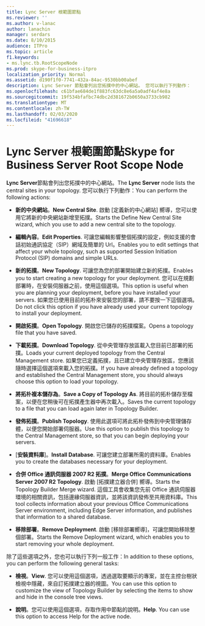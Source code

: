 ```yaml
---
title: Lync Server 根範圍節點
ms.reviewer: ''
ms.author: v-lanac
author: lanachin
manager: serdars
ms.date: 8/10/2015
audience: ITPro
ms.topic: article
f1.keywords:
- ms.lync.tb.RootScopeNode
ms.prod: skype-for-business-itpro
localization_priority: Normal
ms.assetid: d190f1f0-7741-432a-84ac-9530bb00abef
description: Lync Server 節點會列出您拓撲中的中心網站。 您可以執行下列動作：
ms.openlocfilehash: c61bfae684de1f883fc63dc8e6a5a0adf4af4e8a
ms.sourcegitcommit: 19f534bfafbc74dbc2d381672b0650a3733cb982
ms.translationtype: MT
ms.contentlocale: zh-TW
ms.lasthandoff: 02/03/2020
ms.locfileid: "41696618"
---
```

# <a name="skype-for-business-server-root-scope-node"></a><span data-ttu-id="f7033-104">Lync Server 根範圍節點</span><span class="sxs-lookup"><span data-stu-id="f7033-104">Skype for Business Server Root Scope Node</span></span>
 
<span data-ttu-id="f7033-105">**Lync Server**節點會列出您拓撲中的中心網站。</span><span class="sxs-lookup"><span data-stu-id="f7033-105">The **Lync Server** node lists the central sites in your topology.</span></span> <span data-ttu-id="f7033-106">您可以執行下列動作：</span><span class="sxs-lookup"><span data-stu-id="f7033-106">You can perform the following actions:</span></span>
  
- <span data-ttu-id="f7033-107">**新的中央網站**。</span><span class="sxs-lookup"><span data-stu-id="f7033-107">**New Central Site**.</span></span> <span data-ttu-id="f7033-108">啟動 [定義新的中心網站] 嚮導，您可以使用它將新的中央網站新增至拓撲。</span><span class="sxs-lookup"><span data-stu-id="f7033-108">Starts the Define New Central Site wizard, which you use to add a new central site to the topology.</span></span>
    
- <span data-ttu-id="f7033-109">**編輯內容**。</span><span class="sxs-lookup"><span data-stu-id="f7033-109">**Edit Properties**.</span></span> <span data-ttu-id="f7033-110">可讓您編輯影響整個拓撲的設定，例如支援的會話初始通訊協定（SIP）網域及簡單的 Url。</span><span class="sxs-lookup"><span data-stu-id="f7033-110">Enables you to edit settings that affect your whole topology, such as supported Session Initiation Protocol (SIP) domains and simple URLs.</span></span>
    
- <span data-ttu-id="f7033-111">**新的拓撲**。</span><span class="sxs-lookup"><span data-stu-id="f7033-111">**New Topology**.</span></span> <span data-ttu-id="f7033-112">可讓您為您的部署開始建立新的拓撲。</span><span class="sxs-lookup"><span data-stu-id="f7033-112">Enables you to start creating a new topology for your deployment.</span></span> <span data-ttu-id="f7033-113">您可以在規劃部署時，在安裝伺服器之前，使用這個選項。</span><span class="sxs-lookup"><span data-stu-id="f7033-113">This option is useful when you are planning your deployment, before you have installed your servers.</span></span> <span data-ttu-id="f7033-114">如果您已使用目前的拓朴來安裝您的部署，請不要按一下這個選項。</span><span class="sxs-lookup"><span data-stu-id="f7033-114">Do not click this option if you have already used your current topology to install your deployment.</span></span>
    
- <span data-ttu-id="f7033-115">**開啟拓撲**。</span><span class="sxs-lookup"><span data-stu-id="f7033-115">**Open Topology**.</span></span> <span data-ttu-id="f7033-116">開啟您已儲存的拓撲檔案。</span><span class="sxs-lookup"><span data-stu-id="f7033-116">Opens a topology file that you have saved.</span></span>
    
- <span data-ttu-id="f7033-117">**下載拓撲**。</span><span class="sxs-lookup"><span data-stu-id="f7033-117">**Download Topology**.</span></span> <span data-ttu-id="f7033-118">從中央管理存放區載入您目前已部署的拓撲。</span><span class="sxs-lookup"><span data-stu-id="f7033-118">Loads your current deployed topology from the Central Management store.</span></span> <span data-ttu-id="f7033-119">如果您已定義拓撲，且已建立中央管理存放區，您應該隨時選擇這個選項來載入您的拓撲。</span><span class="sxs-lookup"><span data-stu-id="f7033-119">If you have already defined a topology and established the Central Management store, you should always choose this option to load your topology.</span></span>
    
- <span data-ttu-id="f7033-120">**將拓朴複本儲存為**。</span><span class="sxs-lookup"><span data-stu-id="f7033-120">**Save a Copy of Topology As**.</span></span> <span data-ttu-id="f7033-121">將目前的拓朴儲存至檔案，以便在您稍後可在拓撲產生器中再次載入。</span><span class="sxs-lookup"><span data-stu-id="f7033-121">Saves the current topology to a file that you can load again later in Topology Builder.</span></span>
    
- <span data-ttu-id="f7033-122">**發佈拓撲**。</span><span class="sxs-lookup"><span data-stu-id="f7033-122">**Publish Topology**.</span></span> <span data-ttu-id="f7033-123">使用此選項可將此拓朴發佈到中央管理儲存體，以便您開始部署伺服器。</span><span class="sxs-lookup"><span data-stu-id="f7033-123">Use this option to publish this topology to the Central Management store, so that you can begin deploying your servers.</span></span>
    
- <span data-ttu-id="f7033-124">[**安裝資料庫**]。</span><span class="sxs-lookup"><span data-stu-id="f7033-124">**Install Database**.</span></span> <span data-ttu-id="f7033-125">可讓您建立部署所需的資料庫。</span><span class="sxs-lookup"><span data-stu-id="f7033-125">Enables you to create the databases necessary for your deployment.</span></span>
    
- <span data-ttu-id="f7033-126">**合併 Office 通訊伺服器 2007 R2 拓撲**。</span><span class="sxs-lookup"><span data-stu-id="f7033-126">**Merge Office Communications Server 2007 R2 Topology**.</span></span> <span data-ttu-id="f7033-127">啟動 [拓撲建立器合併] 嚮導。</span><span class="sxs-lookup"><span data-stu-id="f7033-127">Starts the Topology Builder Merge wizard.</span></span> <span data-ttu-id="f7033-128">這個工具會收集您先前 Office 通訊伺服器環境的相關資訊，包括邊緣伺服器資訊，並將該資訊發佈至共用資料庫。</span><span class="sxs-lookup"><span data-stu-id="f7033-128">This tool collects information about your previous Office Communications Server environment, including Edge Server information, and publishes that information to a shared database.</span></span> 
    
- <span data-ttu-id="f7033-129">**移除部署**。</span><span class="sxs-lookup"><span data-stu-id="f7033-129">**Remove Deployment**.</span></span> <span data-ttu-id="f7033-130">啟動 [移除部署嚮導]，可讓您開始移除整個部署。</span><span class="sxs-lookup"><span data-stu-id="f7033-130">Starts the Remove Deployment wizard, which enables you to start removing your whole deployment.</span></span>
    
<span data-ttu-id="f7033-131">除了這些選項之外，您也可以執行下列一般工作：</span><span class="sxs-lookup"><span data-stu-id="f7033-131">In addition to these options, you can perform the following general tasks:</span></span>
  
- <span data-ttu-id="f7033-132">**檢視**。</span><span class="sxs-lookup"><span data-stu-id="f7033-132">**View**.</span></span> <span data-ttu-id="f7033-133">您可以使用這個選項，透過選取要顯示的專案，並在主控台樹狀檢視中隱藏，來自訂拓撲建立器的視圖。</span><span class="sxs-lookup"><span data-stu-id="f7033-133">You can use this option to customize the view of Topology Builder by selecting the items to show and hide in the console tree views.</span></span>
    
- <span data-ttu-id="f7033-p114">**說明**。您可以使用這個選項，存取作用中節點的說明。</span><span class="sxs-lookup"><span data-stu-id="f7033-p114">**Help**. You can use this option to access Help for the active node.</span></span>
    

